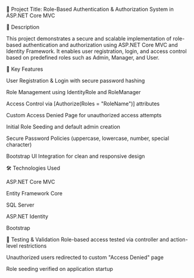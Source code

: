 🔐 Project Title: Role-Based Authentication & Authorization System in ASP.NET Core MVC

🧩 Description

This project demonstrates a secure and scalable implementation of role-based authentication and authorization using ASP.NET Core MVC and Identity Framework. It enables user registration, login, and access control based on predefined roles such as Admin, Manager, and User.


🚀 Key Features

User Registration & Login with secure password hashing

Role Management using IdentityRole and RoleManager

Access Control via [Authorize(Roles = "RoleName")] attributes

Custom Access Denied Page for unauthorized access attempts

Initial Role Seeding and default admin creation

Secure Password Policies (uppercase, lowercase, number, special character)

Bootstrap UI Integration for clean and responsive design


🛠️ Technologies Used

ASP.NET Core MVC	

Entity Framework Core	

SQL Server

ASP.NET Identity	

Bootstrap



🧪 Testing & Validation
Role-based access tested via controller and action-level restrictions

Unauthorized users redirected to custom "Access Denied" page

Role seeding verified on application startup
